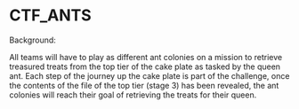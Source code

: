 # CTF_ANTS

Background:

All teams will have to play as different ant colonies on a mission to retrieve treasured treats from the top tier of the cake plate as tasked by the queen ant. Each step of the journey up the cake plate is part of the challenge, once the contents of the file of the top tier (stage 3) has been revealed, the ant colonies will reach their goal of retrieving the treats for their queen.
